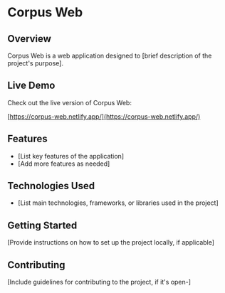 # Corpus Web

## Overview

Corpus Web is a web application designed to [brief description of the project's purpose].

## Live Demo

Check out the live version of Corpus Web:

[https://corpus-web.netlify.app/](https://corpus-web.netlify.app/)

## Features

- [List key features of the application]
- [Add more features as needed]

## Technologies Used

- [List main technologies, frameworks, or libraries used in the project]

## Getting Started

[Provide instructions on how to set up the project locally, if applicable]

## Contributing

[Include guidelines for contributing to the project, if it's open-]
